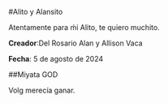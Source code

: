 #Alito y Alansito

Atentamente para ḿi Alito, te quiero muchito. 

**Creador**:Del Rosario Alan y Allison Vaca

**Fecha**: 5 de agosto de 2024

##Miyata GOD

Volg merecía ganar. 
